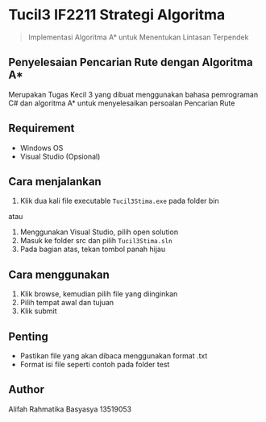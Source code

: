 # Tucil3 IF2211 Strategi Algoritma
> Implementasi Algoritma A* untuk Menentukan Lintasan Terpendek

## Penyelesaian Pencarian Rute dengan Algoritma A*
Merupakan Tugas Kecil 3 yang dibuat menggunakan bahasa pemrograman C# dan algoritma A* untuk menyelesaikan persoalan Pencarian Rute

## Requirement
* Windows OS
* Visual Studio (Opsional)

## Cara menjalankan
1. Klik dua kali file executable `Tucil3Stima.exe` pada folder bin

atau

1. Menggunakan Visual Studio, pilih open solution
2. Masuk ke folder src dan pilih `Tucil3Stima.sln`
3. Pada bagian atas, tekan tombol panah hijau

## Cara menggunakan
1. Klik browse, kemudian pilih file yang diinginkan
2. Pilih tempat awal dan tujuan
3. Klik submit

## Penting
* Pastikan file yang akan dibaca menggunakan format .txt
* Format isi file seperti contoh pada folder test

## Author
Alifah Rahmatika Basyasya 13519053
